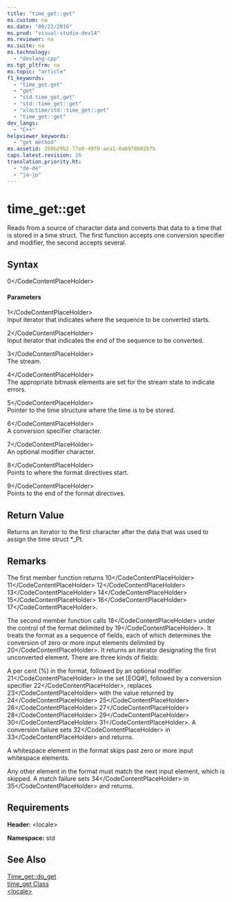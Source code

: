 ```yaml
---
title: "time_get::get"
ms.custom: na
ms.date: "09/22/2016"
ms.prod: "visual-studio-dev14"
ms.reviewer: na
ms.suite: na
ms.technology: 
  - "devlang-cpp"
ms.tgt_pltfrm: na
ms.topic: "article"
f1_keywords: 
  - "time_get.get"
  - "get"
  - "std.time_get.get"
  - "std::time_get::get"
  - "xloctime/std::time_get::get"
  - "time_get::get"
dev_langs: 
  - "C++"
helpviewer_keywords: 
  - "get method"
ms.assetid: 260b29b1-77e0-49f0-aea1-0a6978b02bfb
caps.latest.revision: 16
translation.priority.ht: 
  - "de-de"
  - "ja-jp"
---
```

# time_get::get
Reads from a source of character data and converts that data to a time that is stored in a time struct. The first function accepts one conversion specifier and modifier, the second accepts several.  
  
## Syntax  
  
<CodeContentPlaceHolder>0\</CodeContentPlaceHolder>  
#### Parameters  
 <CodeContentPlaceHolder>1\</CodeContentPlaceHolder>  
 Input iterator that indicates where the sequence to be converted starts.  
  
 <CodeContentPlaceHolder>2\</CodeContentPlaceHolder>  
 Input iterator that indicates the end of the sequence to be converted.  
  
 <CodeContentPlaceHolder>3\</CodeContentPlaceHolder>  
 The stream.  
  
 <CodeContentPlaceHolder>4\</CodeContentPlaceHolder>  
 The appropriate bitmask elements are set for the stream state to indicate errors.  
  
 <CodeContentPlaceHolder>5\</CodeContentPlaceHolder>  
 Pointer to the time structure where the time is to be stored.  
  
 <CodeContentPlaceHolder>6\</CodeContentPlaceHolder>  
 A conversion specifier character.  
  
 <CodeContentPlaceHolder>7\</CodeContentPlaceHolder>  
 An optional modifier character.  
  
 <CodeContentPlaceHolder>8\</CodeContentPlaceHolder>  
 Points to where the format directives start.  
  
 <CodeContentPlaceHolder>9\</CodeContentPlaceHolder>  
 Points to the end of the format directives.  
  
## Return Value  
 Returns an iterator to the first character after the data that was used to assign the time struct *_Pt.  
  
## Remarks  
 The first member function returns <CodeContentPlaceHolder>10\</CodeContentPlaceHolder> <CodeContentPlaceHolder>11\</CodeContentPlaceHolder> <CodeContentPlaceHolder>12\</CodeContentPlaceHolder> <CodeContentPlaceHolder>13\</CodeContentPlaceHolder> <CodeContentPlaceHolder>14\</CodeContentPlaceHolder> <CodeContentPlaceHolder>15\</CodeContentPlaceHolder> <CodeContentPlaceHolder>16\</CodeContentPlaceHolder> <CodeContentPlaceHolder>17\</CodeContentPlaceHolder>.  
  
 The second member function calls <CodeContentPlaceHolder>18\</CodeContentPlaceHolder> under the control of the format delimited by <CodeContentPlaceHolder>19\</CodeContentPlaceHolder>. It treats the format as a sequence of fields, each of which determines the conversion of zero or more input elements delimited by <CodeContentPlaceHolder>20\</CodeContentPlaceHolder>. It returns an iterator designating the first unconverted element. There are three kinds of fields:  
  
 A per cent (%) in the format, followed by an optional modifier <CodeContentPlaceHolder>21\</CodeContentPlaceHolder> in the set [EOQ#], followed by a conversion specifier <CodeContentPlaceHolder>22\</CodeContentPlaceHolder>, replaces <CodeContentPlaceHolder>23\</CodeContentPlaceHolder> with the value returned by <CodeContentPlaceHolder>24\</CodeContentPlaceHolder> <CodeContentPlaceHolder>25\</CodeContentPlaceHolder> <CodeContentPlaceHolder>26\</CodeContentPlaceHolder> <CodeContentPlaceHolder>27\</CodeContentPlaceHolder> <CodeContentPlaceHolder>28\</CodeContentPlaceHolder> <CodeContentPlaceHolder>29\</CodeContentPlaceHolder> <CodeContentPlaceHolder>30\</CodeContentPlaceHolder> <CodeContentPlaceHolder>31\</CodeContentPlaceHolder>. A conversion failure sets <CodeContentPlaceHolder>32\</CodeContentPlaceHolder> in <CodeContentPlaceHolder>33\</CodeContentPlaceHolder> and returns.  
  
 A whitespace element in the format skips past zero or more input whitespace elements.  
  
 Any other element in the format must match the next input element, which is skipped. A match failure sets <CodeContentPlaceHolder>34\</CodeContentPlaceHolder> in <CodeContentPlaceHolder>35\</CodeContentPlaceHolder> and returns.  
  
## Requirements  
 **Header:** \<locale>  
  
 **Namespace:** std  
  
## See Also  
 [Time_get::do_get](../vs140/time_get--do_get.md)   
 [time_get Class](../vs140/time_get-class.md)   
 [\<locale>](../vs140/-locale-.md)